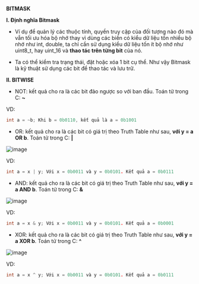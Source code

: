 **BITMASK**

**I. Định nghĩa Bitmask**

- Ví dụ để quản lý các thuộc tính, quyền truy cập của đối tượng nào đó mà vẫn tối ưu hóa bộ nhớ thay vì dùng các biến có kiểu dữ liệu tốn nhiều bộ nhớ như int, double, ta chỉ cần sử dụng kiểu dữ liệu tốn ít bộ nhớ như uint8_t, hay uint_16 và **thao tác trên từng bit** của nó.

- Ta có thể kiểm tra trạng thái, đặt hoặc xóa 1 bit cụ thể. Như vậy Bitmask là kỹ thuật sử dụng các bit để thao tác và lưu trữ.

**II. BITWISE**

* NOT: kết quả cho ra là các bit đảo ngược so với ban đầu. Toán tử trong C: **~**

VD:
```c
int a = ~b; Khi b = 0b0110, kết quả là a = 0b1001
```

* OR: kết quả cho ra là các bit có giá trị theo Truth Table như sau, **với y = a OR b**. Toán tử trong C: **|**

![image](https://github.com/user-attachments/assets/067c4e07-e4cf-47d7-9111-bdeca7fde49f)


VD:
```c
int a = x | y; Với x = 0b0011 và y = 0b0101. Kết quả a = 0b0111
```

* AND: kết quả cho ra là các bit có giá trị theo Truth Table như sau, **với y = a AND b**. Toán tử trong C: **&**

![image](https://github.com/user-attachments/assets/4c0e3bfd-fee0-45ed-b13c-af7eafd24d0b)

VD:
```c
int a = x & y; Với x = 0b0011 và y = 0b0101. Kết quả a = 0b0001
```

* XOR: kết quả cho ra là các bit có giá trị theo Truth Table như sau, **với y = a XOR b**. Toán tử trong C: **^**

![image](https://github.com/user-attachments/assets/fd0bcfc6-9700-4327-a9cd-4a18f075d172)

VD:
```c
int a = x ^ y; Với x = 0b0011 và y = 0b0101. Kết quả a = 0b0111
```



